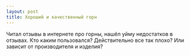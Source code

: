 ```yaml
---
layout: post 
title: Хороший и качественный горн 
--- 
```

Читал отзывы в интернете про горны, нашёл уйму недостатков в отзывах. Кто каким пользовался? Действительно все так плохо? Или зависит от производителя и изделия?
